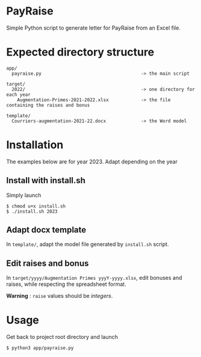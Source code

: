 # PayRaise
Simple Python script to generate letter for PayRaise from an Excel file.

# Expected directory structure

```
app/
  payraise.py                                     -> the main script

target/
  2022/                                           -> one directory for each year
    Augmentation-Primes-2021-2022.xlsx            -> the file containing the raises and bonus

template/
  Courriers-augmentation-2021-22.docx             -> the Word model 
```

# Installation

The examples below are for year 2023. Adapt depending on the year

## Install with install.sh

Simply launch

```
$ chmod u+x install.sh
$ ./install.sh 2023
```

## Adapt docx template

In `template/`, adapt the model file generated by `install.sh` script.

## Edit raises and bonus

In `target/yyyy/Augmentation Primes yyyY-yyyy.xlsx`, edit bonuses and raises, while respecting the spreadsheet format.

**Warning** : `raise` values should be *integers*.

# Usage

Get back to project root directory and launch

```shell
$ python3 app/payraise.py
```

